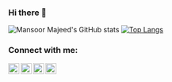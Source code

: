 ### Hi there 👋

<!--
**Mans22r/Mans22r** is a ✨ _special_ ✨ repository because its `README.md` (this file) appears on your GitHub profile.

Here are some ideas to get you started:

- 🔭 I’m currently studied at KMEA Engg collage , ERNAKULAM 
- 🌱 I’m currently learning  PROGRAMMNG LANGUAGES
- 👯 I’m looking to collaborate on ...
- 🤔 I’m looking for help with ...
- 💬 Ask me about ...
- 📫 How to reach me: 
- 😄 Pronouns: ...
- ⚡ Fun fact: ...
-->

![Mansoor Majeed's GitHub stats](https://github-readme-stats.vercel.app/api?username=Mans22r&show_icons=true&theme=radical)
[![Top Langs](https://github-readme-stats.vercel.app/api/top-langs/?username=Mans22r)](https://github.com/Mans22r/github-readme-stats)



### Connect with me:

[<img align="left" alt="codeSTACKr | YouTube" width="22px" src="https://cdn.jsdelivr.net/npm/simple-icons@v3/icons/facebook.svg" />][facebook]
[<img align="left" alt="codeSTACKr | Twitter" width="22px" src="https://cdn.jsdelivr.net/npm/simple-icons@v3/icons/twitter.svg" />][twitter]
[<img align="left" alt="codeSTACKr | LinkedIn" width="22px" src="https://cdn.jsdelivr.net/npm/simple-icons@v3/icons/linkedin.svg" />][linkedin]
[<img align="left" alt="codeSTACKr | Instagram" width="22px" src="https://cdn.jsdelivr.net/npm/simple-icons@v3/icons/instagram.svg" />][instagram]


[twitter]: https://twitter.com/Mansoor78948272
[facebook]: https://www.facebook.com/mansoor.majeed.731
[instagram]: https://instagram.com/_mans_22_r_/
[linkedin]: https://linkedin.com/in/mansoor-majeed-3760a4207/
